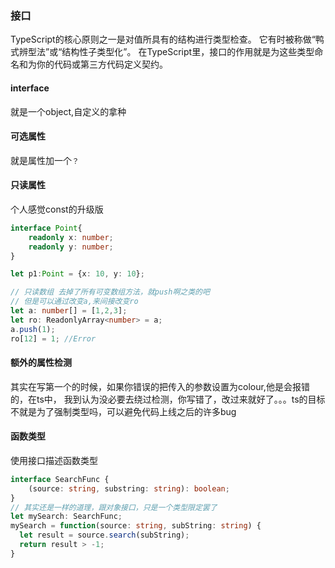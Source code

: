 ### 接口
TypeScript的核心原则之一是对值所具有的结构进行类型检查。 它有时被称做“鸭式辨型法”或“结构性子类型化”。 在TypeScript里，接口的作用就是为这些类型命名和为你的代码或第三方代码定义契约。

#### interface
就是一个object,自定义的拿种
#### 可选属性
就是属性加一个`？`
#### 只读属性
个人感觉const的升级版
```ts
interface Point{
    readonly x: number;
    readonly y: number;
}

let p1:Point = {x: 10, y: 10};
```
```ts
// 只读数组 去掉了所有可变数组方法，就push啊之类的吧
// 但是可以通过改变a,来间接改变ro
let a: number[] = [1,2,3];
let ro: ReadonlyArray<number> = a;
a.push(1);
ro[12] = 1; //Error
```

#### 额外的属性检测
其实在写第一个的时候，如果你错误的把传入的参数设置为colour,他是会报错的，在ts中，
我到认为没必要去绕过检测，你写错了，改过来就好了。。。ts的目标不就是为了强制类型吗，可以避免代码上线之后的许多bug

#### 函数类型
使用接口描述函数类型
```ts
interface SearchFunc {
    (source: string, substring: string): boolean;
}
// 其实还是一样的道理，跟对象接口，只是一个类型限定罢了
let mySearch: SearchFunc;
mySearch = function(source: string, subString: string) {
  let result = source.search(subString);
  return result > -1;
}
```